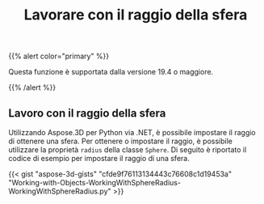 ﻿---
title: Lavorare con il raggio della sfera
type: docs
weight: 110
url: /it/python-net/working-with-radius-of-sphere/
description: Utilizzando Aspose.3D per Python via .NET, è possibile impostare il raggio di ottenere una sfera. Per ottenere o impostare il raggio, è possibile utilizzare la proprietà Raggio della classe Sphere. Di seguito è riportato il codice di esempio per impostare il raggio di una sfera.
---
{{% alert color="primary" %}} 

Questa funzione è supportata dalla versione 19.4 o maggiore.

{{% /alert %}} 
## **Lavoro con il raggio della sfera**
Utilizzando Aspose.3D per Python via .NET, è possibile impostare il raggio di ottenere una sfera. Per ottenere o impostare il raggio, è possibile utilizzare la proprietà `radius` della classe `Sphere`. Di seguito è riportato il codice di esempio per impostare il raggio di una sfera.

{{< gist "aspose-3d-gists" "cfde9f76113134443c76608c1d19453a" "Working-with-Objects-WorkingWithSphereRadius-WorkingWithSphereRadius.py" >}}
